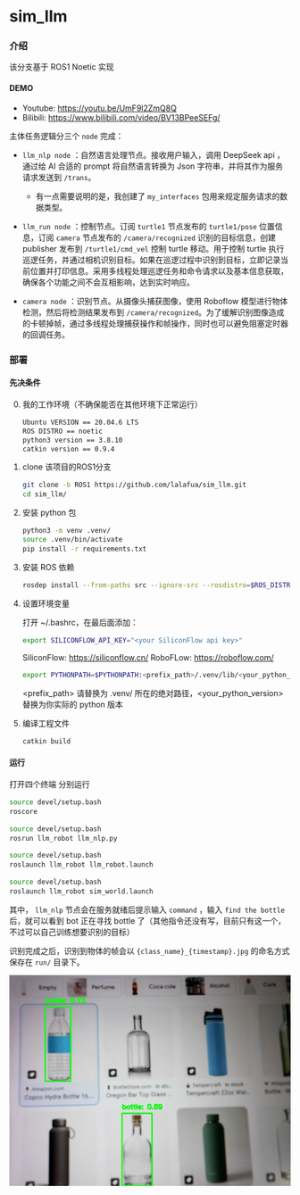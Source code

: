 # sim_llm
  
### 介绍
  
该分支基于 ROS1 Noetic 实现

#### DEMO

- Youtube: https://youtu.be/UmF9l2ZmQ8Q
- Bilibili: https://www.bilibili.com/video/BV13BPeeSEFg/

主体任务逻辑分三个 `node` 完成：
  
- `llm_nlp node` ：自然语言处理节点。接收用户输入，调用 DeepSeek api ，通过给 AI 合适的 prompt 将自然语言转换为 Json 字符串，并将其作为服务请求发送到 `/trans`。
    - 有一点需要说明的是，我创建了 `my_interfaces` 包用来规定服务请求的数据类型。
  
- `llm_run node` ：控制节点。订阅 `turtle1` 节点发布的 `turtle1/pose` 位置信息，订阅 `camera` 节点发布的 `/camera/recognized` 识别的目标信息，创建 publisher 发布到 `/turtle1/cmd_vel` 控制 turtle 移动。用于控制 turtle 执行巡逻任务，并通过相机识别目标。如果在巡逻过程中识别到目标，立即记录当前位置并打印信息。采用多线程处理巡逻任务和命令请求以及基本信息获取，确保各个功能之间不会互相影响，达到实时响应。
  
- `camera node` ：识别节点。从摄像头捕获图像，使用 Roboflow 模型进行物体检测，然后将检测结果发布到 `/camera/recognized`。为了缓解识别图像造成的卡顿掉帧，通过多线程处理捕获操作和帧操作，同时也可以避免阻塞定时器的回调任务。
  
### 部署
  
#### 先决条件
0. 我的工作环境（不确保能否在其他环境下正常运行）
  
    ```
    Ubuntu VERSION == 20.04.6 LTS
    ROS DISTRO == noetic
    python3 version == 3.8.10
    catkin version == 0.9.4
    ```
  
1. clone 该项目的ROS1分支
  
    ```bash
    git clone -b ROS1 https://github.com/lalafua/sim_llm.git
    cd sim_llm/
    ```
  
2. 安装 python 包
  
    ```bash
    python3 -m venv .venv/
    source .venv/bin/activate
    pip install -r requirements.txt
    ```

3. 安装 ROS 依赖

    ```bash
    rosdep install --from-paths src --ignore-src --rosdistro=$ROS_DISTRO -y
    ```

4. 设置环境变量

    打开 ~/.bashrc，在最后面添加：
    ```bash
    export SILICONFLOW_API_KEY="<your SiliconFlow api key>"
    ``` 
    SiliconFlow: https://siliconflow.cn/
    RoboFLow: https://roboflow.com/

    ```bash
    export PYTHONPATH=$PYTHONPATH:<prefix_path>/.venv/lib/<your_python_versin>/site-packages/
    ```
    <prefix_path> 请替换为 .venv/ 所在的绝对路径，<your_python_version> 替换为你实际的 python 版本  

5. 编译工程文件
  
    ```bash
    catkin build
    ```
  
#### 运行
  
打开四个终端
分别运行

```bash
source devel/setup.bash
roscore
```
```bash
source devel/setup.bash
rosrun llm_robot llm_nlp.py
```
```bash
source devel/setup.bash
roslaunch llm_robot llm_robot.launch
```
```bash
source devel/setup.bash
roslaunch llm_robot sim_world.launch
```
  
其中， `llm_nlp` 节点会在服务就绪后提示输入 `command` ，输入 `find the bottle` 后，就可以看到 bot 正在寻找 bottle 了（其他指令还没有写，目前只有这一个，不过可以自己训练想要识别的目标）

识别完成之后，识别到物体的帧会以 `{class_name}_{timestamp}.jpg` 的命名方式保存在 `run/` 目录下。

![](run/bottle_20250225-153336.jpg)
  
  
  
